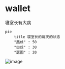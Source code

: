 # wallet

寝室长有大病

```mermaid
pie
    title 寝室长的每天的状态
    "黑丝" : 50
    "白丝" : 30
    "瑟图" : 20
```

![image](https://github.com/user-attachments/assets/076ba198-a310-4435-a48e-875c56df4152)

